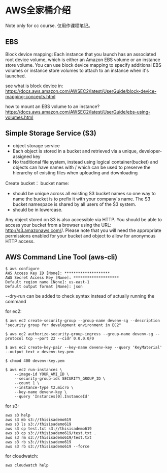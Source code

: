 # AWS全家桶介绍
Note only for cc course. 仅用作课程笔记。
## 
## EBS
Block device mapping:
Each instance that you launch has an associated root device volume, which is either an Amazon EBS volume or an instance store volume. You can use block device mapping to specify additional EBS volumes or instance store volumes to attach to an instance when it's launched.

see what is block device in:
https://docs.aws.amazon.com/AWSEC2/latest/UserGuide/block-device-mapping-concepts.html

how to mount an EBS volume to an instance?
https://docs.aws.amazon.com/AWSEC2/latest/UserGuide/ebs-using-volumes.html

## Simple Storage Service (S3)
+ object storage service
+ Each object is stored in a bucket and retrieved via a unique, developer-assigned key
+ No traditional file system, instead using logical container(bucket) and objects can have names with / which can be used to preserve the hierarchy of existing files when uploading and downloading
  
Create bucket：
bucket name:
+ should be unique across all existing S3 bucket names so one way to name the bucket is to prefix it with your company's name.  The S3 bucket namespace is shared by all users of the S3 system. 
+ should be in lowercase.

Any object stored on S3 is also accessible via HTTP. You should be able to access your bucket from a browser using the URL: http://s3.amazonaws.com/<bucket-name>/<object-name>. Please note that you will need the appropriate permissions enabled for your bucket and object to allow for anonymous HTTP access.

## AWS Command Line Tool (aws-cli)
```
$ aws configure
AWS Access Key ID [None]: ********************
AWS Secret Access Key [None]: ********************
Default region name [None]: us-east-1
Default output format [None]: json
```
--dry-run can be added to check syntax instead of actually running the command

for ec2:
```
$ aws ec2 create-security-group --group-name devenv-sg --description "security group for development environment in EC2"

$ aws ec2 authorize-security-group-ingress --group-name devenv-sg --protocol tcp --port 22 --cidr 0.0.0.0/0

$ aws ec2 create-key-pair --key-name devenv-key --query 'KeyMaterial' --output text > devenv-key.pem

$ chmod 400 devenv-key.pem

$ aws ec2 run-instances \
    --image-id YOUR_AMI_ID \
    --security-group-ids SECURITY_GROUP_ID \
    --count 1 \
    --instance-type t2.micro \
    --key-name devenv-key \
    --query 'Instances[0].InstanceId'
```

for s3:
```
aws s3 help
aws s3 mb s3://thisisademo619
aws s3 ls s3://thisisademo619
aws s3 cp test.txt s3://thisisademo619
aws s3 cp s3://thisisademo619/test.txt .
aws s3 rm s3://thisisademo619/test.txt
aws s3 rb s3://thisisademo619 
aws s3 rb s3://thisisademo619 --force
```

for cloudwatch:
```
aws cloudwatch help
```